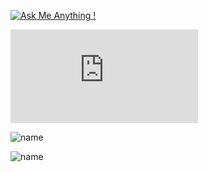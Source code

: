 
[![Ask Me Anything !](https://img.shields.io/badge/Ask%20me-anything-1abc9c.svg)](https://GitHub.com/blacklovertech/mail)

[![Only 100 Kb](https://badge-size.herokuapp.com/Naereen/StrapDown.js/master/strapdown.min.js)](https://github.com/blacklovertech)

![name](https://camo.githubusercontent.com/2576fc54ef3a3f5a001823f431664346703699a65505eb41dc450e3b7e5a7f4b/68747470733a2f2f76697369746f722d62616467652e676c697463682e6d652f62616467653f706167655f69643d6a77656e6a69616e2e76697369746f722d6261646765)


![name](https://camo.githubusercontent.com/7998890254268d8ed476c9f66d3fa59d21dd354d2090036083c82af4cda2a0eb/68747470733a2f2f666f7274686562616467652e636f6d2f696d616765732f6261646765732f6275696c742d776974682d6c6f76652e737667)
